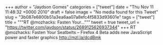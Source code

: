 
+++
author = "Jaydson Gomes"
categories = ["tweet"]
date = "Thu Nov 11 11:48:32 +0000 2010"
draft = false
image = "No media found for this Tweet"
slug = "3b087e6800b51a3ea6aa07a8efc4f5833d93601e"
tags = ["tweet"]
title = """RT @mozhacks: Fasten Your..."""
tweet = true
tweet_url = "https://twitter.com/jaydson/status/2689125626937344"
+++
RT @mozhacks: Fasten Your Seatbelts – Firefox 4 Beta adds new JavaScript power and faster graphics http://mzl.la/dcdBmk
